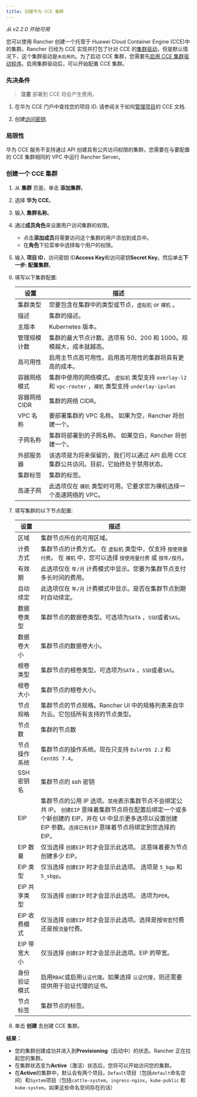 ```yaml
---
title: 创建华为 CCE 集群
---
```


_从 v2.2.0 开始可用_

您可以使用 Rancher 创建一个托管于 Huawei Cloud Container Engine (CCE)中的集群。Rancher 已经为 CCE 实现并打包了针对 CCE 的[集群驱动](/docs/admin-settings/drivers/cluster-drivers/_index)，但是默认情况下，这个集群驱动是`未启用的`。为了启动 CCE 集群，您需要先[启用 CCE 集群驱动程序](/docs/admin-settings/drivers/cluster-drivers/_index)。启用集群驱动后，可以开始配置 CCE 集群。

### 先决条件

> **注意**
> 部署到 CCE 将会产生费用。

1. 在华为 CCE 门户中查找您的项目 ID. 请参阅关于如何[管理项目](https://support.huaweicloud.com/en-us/usermanual-iam/en-us_topic_0066738518.html)的 CCE 文档.

2. 创建[访问密钥](https://support.huaweicloud.com/en-us/usermanual-iam/en-us_topic_0079477318.html).

### 局限性

华为 CCE 服务不支持通过 API 创建具有公共访问权限的集群。您需要在与要配置的 CCE 集群相同的 VPC 中运行 Rancher Server。

### 创建一个 CCE 集群

1. 从 **集群** 页面，单击 **添加集群**。

2. 选择 **华为 CCE**。

3. 输入 **集群名称**。

4. 通过**成员角色**来设置用户访问集群的权限。

   - 点击**添加成员**将需要访问这个集群的用户添加到成员中。
   - 在**角色**下拉菜单中选择每个用户的权限。

5. 输入 **项目 ID**，访问密钥 ID**Access Key**和访问密钥**Secret Key**。然后单击**下一步: 配置集群**。

6. 填写以下集群配置:

   | 设置          | 描述                                                                                                      |
   | ------------- | --------------------------------------------------------------------------------------------------------- |
   | 集群类型      | 您要包含在集群中的类型或节点，`虚拟机` or `裸机` 。                                                       |
   | 描述          | 集群的描述。                                                                                              |
   | 主版本        | Kubernetes 版本。                                                                                         |
   | 管理规模计数  | 集群的最大节点计数。选项有 50、200 和 1000。规模越大，成本就越高。                                        |
   | 高可用性      | 启用主节点高可用性。启用高可用性的集群将具有更高的成本。                                                  |
   | 容器网络模式  | 集群中使用的网络模式。 `虚拟机` 类型支持 `overlay-l2` 和 `vpc-router` ，`裸机` 类型支持 `underlay-ipvlan` |
   | 容器网络 CIDR | 集群的网络 CIDR。                                                                                         |
   | VPC 名称      | 要部署集群的 VPC 名称。 如果为空，Rancher 将创建一个。                                                    |
   | 子网名称      | 集群将部署到的子网名称。 如果空白，Rancher 将创建一个。                                                   |
   | 外部服务器    | 该选项是为将来保留的，我们可以通过 API 启用 CCE 集群公共访问。目前，它始终处于禁用状态。                  |
   | 集群标签      | 集群的标签。                                                                                              |
   | 高速子网      | 此选项仅在 `裸机` 类型时可用。它要求您为裸机选择一个高速网络的 VPC。                                      |

7. 填写集群的以下节点配置:

   | 设置         | 描述                                                                                                                                                                                                                |
   | ------------ | ------------------------------------------------------------------------------------------------------------------------------------------------------------------------------------------------------------------- |
   | 区域         | 集群节点所在的可用区域。                                                                                                                                                                                            |
   | 计费方式     | 集群节点的计费方式。 在 `虚拟机` 类型中，仅支持 `按使用量付费`。 在 `裸机` 中，您可以选择 `按使用量付费` 或 `按年/按月`。                                                                                           |
   | 有效期       | 此选项仅在 `年/月` 计费模式中显示。您要为集群节点支付多长时间的费用。                                                                                                                                               |
   | 自动续定     | 此选项仅在 `年/月` 计费模式中显示。是否在集群节点到期时自动续定。                                                                                                                                                   |
   | 数据卷类型   | 集群节点的数据卷类型。可选项为`SATA` ，`SSD`或者`SAS`。                                                                                                                                                             |
   | 数据卷大小   | 集群节点的数据卷大小。                                                                                                                                                                                              |
   | 根卷类型     | 集群节点的根卷类型。可选项为`SATA` ，`SSD`或者`SAS`。                                                                                                                                                               |
   | 根卷大小     | 集群节点的根卷大小。                                                                                                                                                                                                |
   | 节点规格     | 集群节点的节点规格。Rancher UI 中的规格列表来自华为云。它包括所有支持的节点类型。                                                                                                                                   |
   | 节点数       | 集群的节点数                                                                                                                                                                                                        |
   | 节点操作系统 | 集群节点的操作系统。现在只支持 `EulerOS 2.2` 和 `CentOS 7.4`。                                                                                                                                                      |
   | SSH 密钥名   | 集群节点的 ssh 密钥                                                                                                                                                                                                 |
   | EIP          | 集群节点的公用 IP 选项。`禁用`表示集群节点不会绑定公共 IP。 `创建EIP` 意味着集群节点将在配置后绑定一个或多个新创建的 EIP，并在 UI 中显示更多选项以设置创建 EIP 参数。`选择已有EIP` 意味着节点将绑定到您选择的 EIP。 |
   | EIP 数量     | 仅当选择 `创建EIP` 时才会显示此选项。 这意味着要为节点创建多少 EIP。                                                                                                                                                |
   | EIP 类型     | 仅当选择 `创建EIP` 时才会显示此选项。 选项是 `5_bgp` 和 `5_sbgp`。                                                                                                                                                  |
   | EIP 共享类型 | 仅当选择 `创建EIP` 时才会显示此选项。 选项为`PER`。                                                                                                                                                                 |
   | EIP 收费模式 | 仅当选择 `创建EIP` 时才会显示此选项。选择是按`带宽`付费还是按`流量`付费。                                                                                                                                           |
   | EIP 带宽大小 | 仅当选择 `创建EIP` 时才会显示此选项。EIP 的带宽。                                                                                                                                                                   |
   | 身份验证模式 | 启用`RBAC`或启用`认证代理`。如果选择 `认证代理`，则还需要提供用于验证代理的证书。                                                                                                                                   |
   | 节点标签     | 集群节点的标签。                                                                                                                                                                                                    |

8. 单击 **创建** 去创建 CCE 集群。

**结果：**

- 您的集群创建成功并进入到**Provisioning**（启动中）的状态。Rancher 正在拉起您的集群。
- 在集群状态变为**Active**（激活）状态后，您将可以开始访问您的集群。
- 在**Active**的集群中，默认会有两个项目。`Default`项目（包括`default`命名空间）和`System`项目（包括`cattle-system`，`ingress-nginx`，`kube-public` 和 `kube-system`，如果这些命名空间存在的话）
